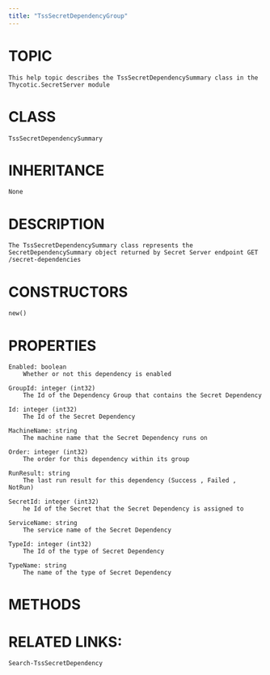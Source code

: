 ```yaml
---
title: "TssSecretDependencyGroup"
---
```


# TOPIC
    This help topic describes the TssSecretDependencySummary class in the Thycotic.SecretServer module

# CLASS
    TssSecretDependencySummary

# INHERITANCE
    None

# DESCRIPTION
    The TssSecretDependencySummary class represents the SecretDependencySummary object returned by Secret Server endpoint GET /secret-dependencies

# CONSTRUCTORS
    new()

# PROPERTIES
    Enabled: boolean
        Whether or not this dependency is enabled

    GroupId: integer (int32)
        The Id of the Dependency Group that contains the Secret Dependency

    Id: integer (int32)
        The Id of the Secret Dependency

    MachineName: string
        The machine name that the Secret Dependency runs on

    Order: integer (int32)
        The order for this dependency within its group

    RunResult: string
        The last run result for this dependency (Success , Failed , NotRun)

    SecretId: integer (int32)
        he Id of the Secret that the Secret Dependency is assigned to

    ServiceName: string
        The service name of the Secret Dependency

    TypeId: integer (int32)
        The Id of the type of Secret Dependency

    TypeName: string
        The name of the type of Secret Dependency

# METHODS

# RELATED LINKS:
    Search-TssSecretDependency